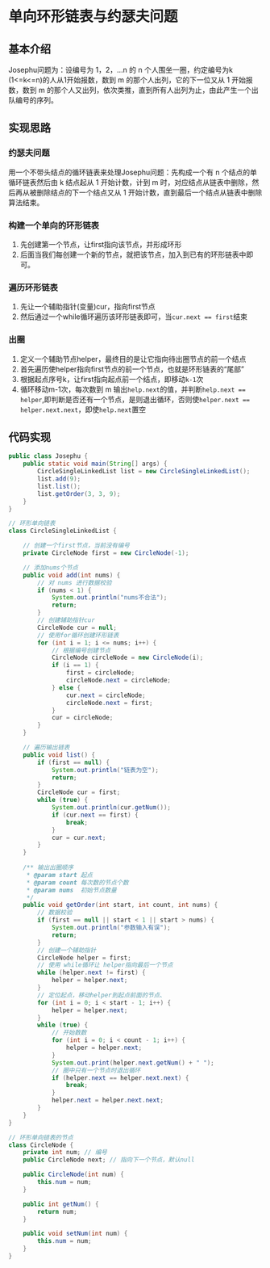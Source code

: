 # 单向环形链表与约瑟夫问题

## 基本介绍

Josephu问题为：设编号为 1，2，...n 的 n 个人围坐一圈，约定编号为k (1<=k<=n)的人从1开始报数，数到 m 的那个人出列，它的下一位又从 1 开始报数，数到 m 的那个人又出列，依次类推，直到所有人出列为止，由此产生一个出队编号的序列。

## 实现思路

### 约瑟夫问题

用一个不带头结点的循环链表来处理Josephu问题：先构成一个有 n 个结点的单循环链表然后由 k 结点起从 1 开始计数，计到 m 时，对应结点从链表中删除，然后再从被删除结点的下一个结点又从 1 开始计数，直到最后一个结点从链表中删除算法结束。

### 构建一个单向的环形链表

1. 先创建第一个节点，让first指向该节点，并形成环形
2. 后面当我们每创建一个新的节点，就把该节点，加入到已有的环形链表中即可。

### 遍历环形链表
1. 先让一个辅助指针(变量)cur，指向first节点
2. 然后通过一个while循环遍历该环形链表即可，当`cur.next == first`结束

### 出圈

1. 定义一个辅助节点helper，最终目的是让它指向待出圈节点的前一个结点
2. 首先遍历使helper指向first节点的前一个节点，也就是环形链表的“尾部”
3. 根据起点序号k，让first指向起点前一个结点，即移动`k-1`次
4. 循环移动m-1次，每次数到 m 输出`help.next`的值，并判断`help.next == helper`,即判断是否还有一个节点，是则退出循环，否则使`helper.next == helper.next.next`，即使`help.next`置空

## 代码实现
```java
public class Josephu {
    public static void main(String[] args) {
        CircleSingleLinkedList list = new CircleSingleLinkedList();
        list.add(9);
        list.list();
        list.getOrder(3, 3, 9);
    }
}

// 环形单向链表
class CircleSingleLinkedList {

    // 创建一个first节点，当前没有编号
    private CircleNode first = new CircleNode(-1);

    // 添加nums个节点
    public void add(int nums) {
        // 对 nums 进行数据校验
        if (nums < 1) {
            System.out.println("nums不合法");
            return;
        }
        // 创建辅助指针cur
        CircleNode cur = null;
        // 使用for循环创建环形链表
        for (int i = 1; i <= nums; i++) {
            // 根据编号创建节点
            CircleNode circleNode = new CircleNode(i);
            if (i == 1) {
                first = circleNode;
                circleNode.next = circleNode;
            } else {
                cur.next = circleNode;
                circleNode.next = first;
            }
            cur = circleNode;
        }
    }

    // 遍历输出链表
    public void list() {
        if (first == null) {
            System.out.println("链表为空");
            return;
        }
        CircleNode cur = first;
        while (true) {
            System.out.println(cur.getNum());
            if (cur.next == first) {
                break;
            }
            cur = cur.next;
        }
    }
    
    /** 输出出圈顺序
     * @param start 起点
     * @param count 每次数的节点个数
     * @param nums  初始节点数量
     */
    public void getOrder(int start, int count, int nums) {
        // 数据校验
        if (first == null || start < 1 || start > nums) {
            System.out.println("参数输入有误");
            return;
        }
        // 创建一个辅助指针
        CircleNode helper = first;
        // 使用 while循环让 helper指向最后一个节点
        while (helper.next != first) {
            helper = helper.next;
        }
        // 定位起点，移动helper到起点前面的节点、
        for (int i = 0; i < start - 1; i++) {
            helper = helper.next;
        }
        while (true) {
            // 开始数数
            for (int i = 0; i < count - 1; i++) {
                helper = helper.next;
            }
            System.out.print(helper.next.getNum() + " ");
            // 圈中只有一个节点时退出循环
            if (helper.next == helper.next.next) {
                break;
            }
            helper.next = helper.next.next;
        }
    }
}

// 环形单向链表的节点
class CircleNode {
    private int num; // 编号
    public CircleNode next; // 指向下一个节点，默认null

    public CircleNode(int num) {
        this.num = num;
    }

    public int getNum() {
        return num;
    }

    public void setNum(int num) {
        this.num = num;
    }
}
```